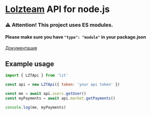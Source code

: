 # [Lolzteam](https://lolz.guru/) API for node.js
### ⚠️ Attention! This project uses ES modules.
#### Please make sure you have `"type": "module"` in your package.json
[Документация](https://github.com/NztForum/node-lzt/blob/master/docs-ru.md)
## Example usage

```js
import { LZTApi } from 'lzt'

const api = new LZTApi({ token: 'your api token' })

const me = await api.users.getUser()
const myPayments = await api.market.getPayments()

console.log(me, myPayments)
```

